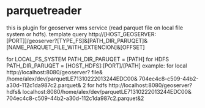 # parquetreader
this is plugin for geoserver wms service (read parquet file on local file system or hdfs).
template query
http://[HOST_GEOSERVER:[PORT]]/geoserver?[TYPE_FS]&[PATH_DIR_PARUQET]&[NAME_PARQUET_FILE_WITH_EXTENCION]&[OFFSET]

for LOCAL_FS_SYSTEM PATH_DIR_PARUQET = [PATH]
for HDFS PATH_DIR_PARUQET = [HOST_HDFS]:[PORT]/[PATH]
example:
for local
http://localhost:8080/geoserver?
file&
/home/alex/dev/parquetLE71310222013244EDC00&
704ec4c8-c509-44b2-a30d-112c1da987c2.parquet&
2
for hdfs
http://localhost:8080/geoserver?
hdfs&
localhost:8080/home/alex/dev/parquetLE71310222013244EDC00&
704ec4c8-c509-44b2-a30d-112c1da987c2.parquet&2
